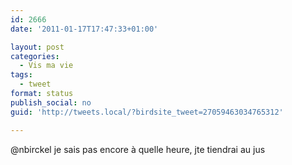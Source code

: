 ```yaml
---
id: 2666
date: '2011-01-17T17:47:33+01:00'

layout: post
categories:
  - Vis ma vie
tags:
  - tweet
format: status
publish_social: no
guid: 'http://tweets.local/?birdsite_tweet=27059463034765312'

---
```


@nbirckel je sais pas encore à quelle heure, jte tiendrai au jus